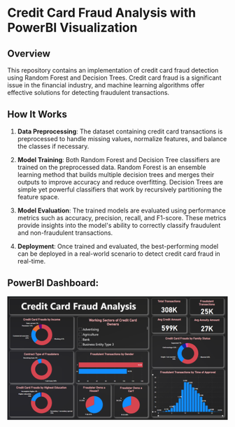 # Credit Card Fraud Analysis with PowerBI Visualization

## Overview

This repository contains an implementation of credit card fraud detection using Random Forest and Decision Trees. Credit card fraud is a significant issue in the financial industry, and machine learning algorithms offer effective solutions for detecting fraudulent transactions.

## How It Works

1. **Data Preprocessing**: The dataset containing credit card transactions is preprocessed to handle missing values, normalize features, and balance the classes if necessary.

2. **Model Training**: Both Random Forest and Decision Tree classifiers are trained on the preprocessed data. Random Forest is an ensemble learning method that builds multiple decision trees and merges their outputs to improve accuracy and reduce overfitting. Decision Trees are simple yet powerful classifiers that work by recursively partitioning the feature space.

3. **Model Evaluation**: The trained models are evaluated using performance metrics such as accuracy, precision, recall, and F1-score. These metrics provide insights into the model's ability to correctly classify fraudulent and non-fraudulent transactions.

4. **Deployment**: Once trained and evaluated, the best-performing model can be deployed in a real-world scenario to detect credit card fraud in real-time.

## PowerBI Dashboard: 

![Credit Card Dashboard](Credit_Card_Fraud_Detection-main/CreditCard_Dashboard.png)

